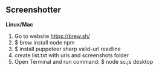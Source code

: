 ## **Screenshotter**

**Linux/Mac**
 1. Go to website https://brew.sh/
 2. $ brew install node npm
 3. $ install puppeteer sharp valid-url readline
 4. create list.txt with urls and screenshots folder
 5. Open Terminal and run command: $ node sc.js desktop